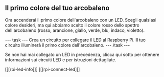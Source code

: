 ## Il primo colore del tuo arcobaleno

Ora accenderai il primo colore dell'arcobaleno con un LED. Scegli qualsiasi colore desideri, ma qui abbiamo scelto il colore rosso dello spettro dell'arcobaleno (rosso, arancione, giallo, verde, blu, indaco, violetto).

--- task --- Crea un circuito per collegare il LED al Raspberry Pi. Il tuo circuito illuminerà il primo colore dell'arcobaleno. --- /task ---

Se non hai mai collegato un LED in precedenza, clicca qui sotto per ottenere informazioni sui circuiti LED e per istruzioni dettagliate.

[[[rpi-led-info]]] 
[[[rpi-connect-led]]]